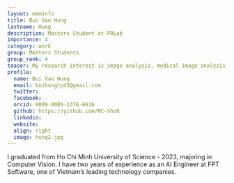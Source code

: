 ```yaml
---
layout: meminfo
title: Bui Van Hung
lastname: Hung
description: Masters Student at PRLab
importance: 4
category: work
group: Masters Students
group_rank: 4
teaser: My research interest is image analysis, medical image analysis, and image generation
profile:
  name: Bui Van Hung
  email: buihungtpd3@gmail.com
  twitter: 
  facebook:
  orcid: 0009-0005-1376-6616
  github: https://github.com/RC-Sho0
  linkedin: 
  website: 
  align: right
  image: hung2.jpg
---
```




I graduated from Ho Chi Minh University of Science - 2023, majoring in Computer Vision. I have two years of experience as an AI Engineer at FPT Software, one of Vietnam’s leading technology companies.




<!--stackedit_data:
eyJoaXN0b3J5IjpbLTE5ODQzNzU4NzhdfQ==
-->
 

